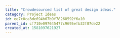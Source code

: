```yaml
---
title: "Crowdesourced list of great design ideas."
category: Project Ideas
id: ee7c0ca3de694b67b9f78268592f6a10
parent_id: cf710e097645477c9695efb32f07de22
created_at: 1581097621927
---
```



                